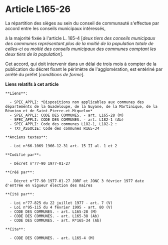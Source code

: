 # Article L165-26

La répartition des sièges au sein du conseil de communauté s'effectue par accord entre les conseils municipaux intéressés,

à la majorité fixée à l'article L. 165-4 [*deux tiers des conseils municipaux des communes représentant plus de la moitié de
la population totale de celles-ci ou moitié des conseils municipaux des communes comptant les deux tiers de la population*]. 

Cet accord, qui doit intervenir dans un délai de trois mois à compter de la publication du décret fixant le périmètre de
l'agglomération, est entériné par arrêté du préfet [*conditions de forme*].

**Liens relatifs à cet article**

	**Liens**:

	  - SPEC_APPLI: *Dispositions non applicables aux communes des départements de la Guadeloupe, de la Guyane, de la Martinique, de la Réunion et de Saint-Pierre-et-Miquelon*
	  - SPEC_APPLI: CODE DES COMMUNES. - art. L165-28 (M)
	  - SPEC_APPLI: CODE DES COMMUNES. - art. L182-1 (Ab)
	  - SPEC_APPLI: Code des communes L182-1, L182-2 :
	  - TXT_ASSOCIE: Code des communes R165-34

	**Anciens textes**:

	  - Loi n°66-1069 1966-12-31 art. 15 II al. 1 et 2

	**Codifié par**:

	  - Décret n°77-90 1977-01-27

	**Créé par**:

	  - Décret n°77-90 1977-01-27 JORF et JONC 3 février 1977 date d'entrée en vigueur élection des maires

	**Cité par**:

	  - Loi n°77-825 du 22 juillet 1977 - art. 7 (V)
	  - Loi n°95-115 du 4 février 1995 - art. 80 (V)
	  - CODE DES COMMUNES. - art. L165-28 (M)
	  - CODE DES COMMUNES. - art. L165-38 (Ab)
	  - CODE DES COMMUNES. - art. R*165-34 (Ab)

	**Cite**:

	  - CODE DES COMMUNES. - art. L165-4 (M)
